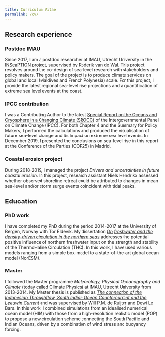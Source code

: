 ```yaml
---
title: Curriculum Vitae
permalink: /cv/
---
```


## Research experience
### Postdoc IMAU
Since 2017, I am a postdoc researcher at IMAU, Utrecht University in the [INSeaPTION project](http://inseaption.eu/), supervised by Roderik van de Wal. This project revolves around the co-design of sea-level research with stakeholders and policy makers. The goal of the project is to produce climate services on global and local (Maldives and French Polynesia) scale. For this project, I provide the latest regional sea-level rise projections and a quantification of extreme sea level events at the coast.

### IPCC contribution
I was a Contributing Author to the latest [Special Report on the Oceans and Cryosphere in a Changing Climate (SROCC)](https://www.ipcc.ch/srocc/home/) of the Intergovernmental Panel on Climate Change (IPCC). For both Chapter 4 and the Summary for Policy Makers, I performed the calculations and produced the visualisation of future sea-level change and its impact on extreme sea level events. In December 2019, I presented the conclusions on sea-level rise in this report at the Conference of the Parties (COP25) in Madrid.

### Coastal erosion project
During 2018-2019, I managed the project *Drivers and uncertainties in future coastal erosion*. In this project, research assistant Niels Hendrikx assessed whether observed shoreline retreat could be attributed to changes in mean sea-level and/or storm surge events coincident with tidal peaks. 

## Education
### PhD work
I have completed my PhD during the period 2014-2017 at the University of Bergen, Norway with Tor Eldevik. My dissertation [*On freshwater and the density-driven circulation in the northern seas*](http://bora.uib.no/handle/1956/19042) addresses the potential positive influence of northern freshwater input on the strength and stability of the ThermoHaline Circulation (THC). In this work, I have used various models ranging from a simple box-model to a state-of-the-art global ocean model (NorESM).

### Master
I followed the Master programme *Meteorology, Physical Oceanography and Climate* (today called Climate Physics) at IMAU, Utrecht University from 2013-2014. My Master thesis is published as [*The connection of the Indonesian Throughflow, South Indian Ocean Countercurrent and the Leeuwin Current*](https://doi.org/10.5194/os-12-771-2016) and was supervised by Will P.M. de Ruijter and Dewi Le Bars. In this work, I combined simulations from an idealised numerical ocean model (HIM) with those from a high-resolution realistic model (POP) to propose a new circulation scheme connecting the South Pacific and Indian Oceans, driven by a combination of wind stress and buoyancy forcing.
